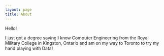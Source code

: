 ```yaml
---
layout: page
title: About
---
```


Hello!

I just got a degree saying I know Computer Engineering from the Royal Military College in Kingston, Ontario and am on my way to Toronto to try my hand playing with Data! 